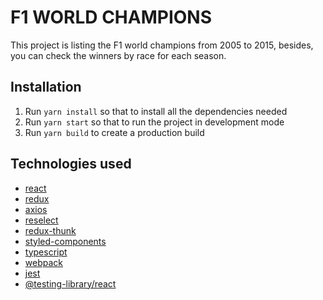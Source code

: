 # F1 WORLD CHAMPIONS

This project is listing the F1 world champions from 2005 to 2015, besides, you can check the winners by race for each season.

## Installation
1. Run `yarn install` so that to install all the dependencies needed
2. Run `yarn start` so that to run the project in development mode
3. Run `yarn build` to create a production build

## Technologies used
- [react](https://reactjs.org/)
- [redux](https://redux.js.org/)
- [axios](https://github.com/axios/axios)
- [reselect](https://github.com/reduxjs/reselect)
- [redux-thunk](https://github.com/reduxjs/redux-thunk)
- [styled-components](https://styled-components.com/)
- [typescript](https://www.typescriptlang.org/)
- [webpack](https://webpack.js.org/)
- [jest](https://jestjs.io/)
- [@testing-library/react](https://github.com/testing-library/react-testing-library)
